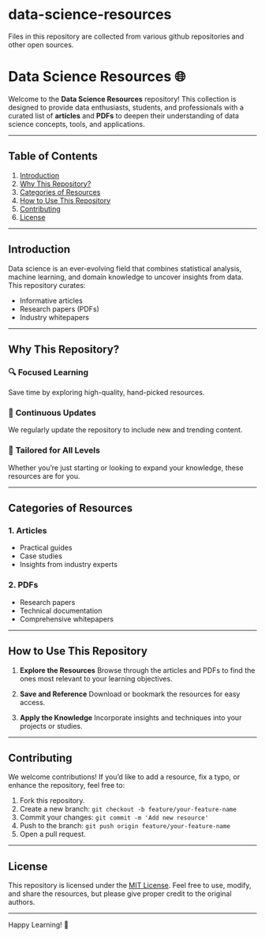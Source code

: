# data-science-resources
Files in this repository are collected from various github repositories and other open sources. 
# Data Science Resources 🌐

Welcome to the **Data Science Resources** repository! This collection is designed to provide data enthusiasts, students, and professionals with a curated list of **articles** and **PDFs** to deepen their understanding of data science concepts, tools, and applications.

---

## Table of Contents

1. [Introduction](#introduction)
2. [Why This Repository?](#why-this-repository)
3. [Categories of Resources](#categories-of-resources)
4. [How to Use This Repository](#how-to-use-this-repository)
5. [Contributing](#contributing)
6. [License](#license)

---

## Introduction

Data science is an ever-evolving field that combines statistical analysis, machine learning, and domain knowledge to uncover insights from data. This repository curates:

- Informative articles
- Research papers (PDFs)
- Industry whitepapers

---

## Why This Repository?

### 🔍 **Focused Learning**
Save time by exploring high-quality, hand-picked resources.

### 🔄 **Continuous Updates**
We regularly update the repository to include new and trending content.

### 🥇 **Tailored for All Levels**
Whether you’re just starting or looking to expand your knowledge, these resources are for you.

---

## Categories of Resources

### 1. **Articles**
   - Practical guides
   - Case studies
   - Insights from industry experts

### 2. **PDFs**
   - Research papers
   - Technical documentation
   - Comprehensive whitepapers

---

## How to Use This Repository

1. **Explore the Resources**
   Browse through the articles and PDFs to find the ones most relevant to your learning objectives.

2. **Save and Reference**
   Download or bookmark the resources for easy access.

3. **Apply the Knowledge**
   Incorporate insights and techniques into your projects or studies.

---

## Contributing

We welcome contributions! If you’d like to add a resource, fix a typo, or enhance the repository, feel free to:

1. Fork this repository.
2. Create a new branch: `git checkout -b feature/your-feature-name`
3. Commit your changes: `git commit -m 'Add new resource'`
4. Push to the branch: `git push origin feature/your-feature-name`
5. Open a pull request.

---

## License

This repository is licensed under the [MIT License](LICENSE). Feel free to use, modify, and share the resources, but please give proper credit to the original authors.

---

Happy Learning! 🎉

